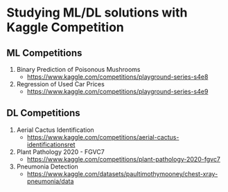 # Studying ML/DL solutions with Kaggle Competition


## ML Competitions
1. Binary Prediction of Poisonous Mushrooms
   + https://www.kaggle.com/competitions/playground-series-s4e8
2. Regression of Used Car Prices
   + https://www.kaggle.com/competitions/playground-series-s4e9



## DL Competitions
1. Aerial Cactus Identification
   + https://www.kaggle.com/competitions/aerial-cactus-identificationsret
2. Plant Pathology 2020 - FGVC7
   + https://www.kaggle.com/competitions/plant-pathology-2020-fgvc7
3. Pneumonia Detection
   + https://www.kaggle.com/datasets/paultimothymooney/chest-xray-pneumonia/data
